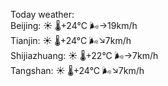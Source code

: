 Today weather:  
Beijing: ☀️ 🌡️+24°C 🌬️→19km/h  
Tianjin: ☀️ 🌡️+24°C 🌬️↘7km/h  
Shijiazhuang: ☀️ 🌡️+22°C 🌬️→7km/h  
Tangshan: ☀️ 🌡️+24°C 🌬️↘7km/h  
